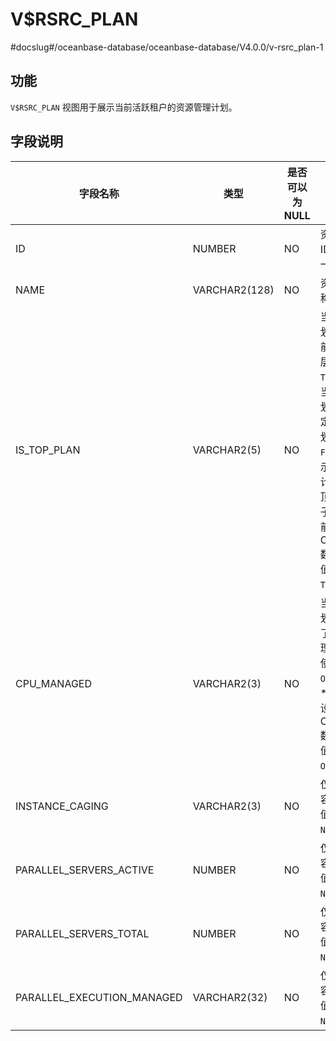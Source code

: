 V$RSRC_PLAN 
================================
#docslug#/oceanbase-database/oceanbase-database/V4.0.0/v-rsrc_plan-1


功能 
-----------------------

`V$RSRC_PLAN` 视图用于展示当前活跃租户的资源管理计划。

字段说明 
-------------------------



|            字段名称            |      类型       | 是否可以为 NULL |                                                                                                          描述                                                                                                          |
|----------------------------|---------------|------------|----------------------------------------------------------------------------------------------------------------------------------------------------------------------------------------------------------------------|
| ID                         | NUMBER        | NO         | 资源计划 ID，全局唯一。                                                                                                                                                                                                        |
| NAME                       | VARCHAR2(128) | NO         | 资源计划名称。                                                                                                                                                                                                              |
| IS_TOP_PLAN                | VARCHAR2(5)   | NO         | 当前资源计划是否为当前设定的顶层计划： * `TRUE`：表示当前资源计划是当前设定的顶层计划   * `FLASE`：表示当前资源计划是当前顶层计划的子计划    目前，OceanBase 数据库中该值固定为 `TRUE`。 |
| CPU_MANAGED                | VARCHAR2(3)   | NO         | 当前资源计划是否设置了参数来管理 CPU 的使用率： * `ON`：已设置   * `OFF`：未设置    目前，OceanBase 数据库中该值固定为 `ON`。                               |
| INSTANCE_CAGING            | VARCHAR2(3)   | NO         | 仅用于兼容，目前该值固定为 `NULL`。                                                                                                                                                                                                |
| PARALLEL_SERVERS_ACTIVE    | NUMBER        | NO         | 仅用于兼容，目前该值固定为 `NULL`。                                                                                                                                                                                                |
| PARALLEL_SERVERS_TOTAL     | NUMBER        | NO         | 仅用于兼容，目前该值固定为 `NULL`。                                                                                                                                                                                                |
| PARALLEL_EXECUTION_MANAGED | VARCHAR2(32)  | NO         | 仅用于兼容，目前该值固定为 `NULL`。                                                                                                                                                                                                |


